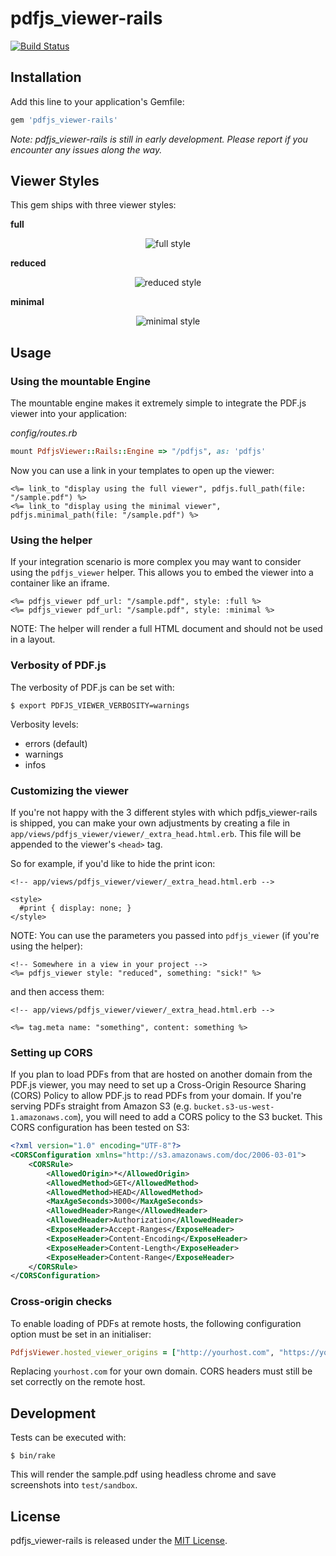 # pdfjs_viewer-rails

[![Build Status](https://travis-ci.org/senny/pdfjs_viewer-rails.svg?branch=master)](https://travis-ci.org/senny/pdfjs_viewer-rails)

## Installation

Add this line to your application's Gemfile:

```ruby
gem 'pdfjs_viewer-rails'
```

*Note: pdfjs_viewer-rails is still in early development. Please report if you encounter any issues along the way.*

## Viewer Styles

This gem ships with three viewer styles:

**full**

<p align="center">
  <img
  src="https://raw.githubusercontent.com/senny/pdfjs_viewer-rails/master/doc/files/viewer_full.png"
  alt="full style"/>
</p>

**reduced**

<p align="center">
  <img
  src="https://raw.githubusercontent.com/senny/pdfjs_viewer-rails/master/doc/files/viewer_reduced.png"
  alt="reduced style"/>
</p>

**minimal**

<p align="center">
  <img
  src="https://raw.githubusercontent.com/senny/pdfjs_viewer-rails/master/doc/files/viewer_minimal.png"
  alt="minimal style"/>
</p>

## Usage

### Using the mountable Engine

The mountable engine makes it extremely simple to integrate the PDF.js viewer
into your application:

*config/routes.rb*
```ruby
mount PdfjsViewer::Rails::Engine => "/pdfjs", as: 'pdfjs'
```

Now you can use a link in your templates to open up the viewer:

```erb
<%= link_to "display using the full viewer", pdfjs.full_path(file: "/sample.pdf") %>
<%= link_to "display using the minimal viewer", pdfjs.minimal_path(file: "/sample.pdf") %>
```

### Using the helper

If your integration scenario is more complex you may want to consider using the
`pdfjs_viewer` helper. This allows you to embed the viewer into a container like
an iframe.

```erb
<%= pdfjs_viewer pdf_url: "/sample.pdf", style: :full %>
<%= pdfjs_viewer pdf_url: "/sample.pdf", style: :minimal %>
```

NOTE: The helper will render a full HTML document and should not be used in a layout.

### Verbosity of PDF.js

The verbosity of PDF.js can be set with:

```
$ export PDFJS_VIEWER_VERBOSITY=warnings
```

Verbosity levels:

* errors (default)
* warnings
* infos

### Customizing the viewer

If you're not happy with the 3 different styles with which pdfjs_viewer-rails is shipped, you can make your own adjustments by creating a file in `app/views/pdfjs_viewer/viewer/_extra_head.html.erb`. This file will be appended to the viewer's `<head>` tag.

So for example, if you'd like to hide the print icon:

```erb
<!-- app/views/pdfjs_viewer/viewer/_extra_head.html.erb -->

<style>
  #print { display: none; }
</style>
```

NOTE: You can use the parameters you passed into `pdfjs_viewer` (if you're using the helper):

```erb
<!-- Somewhere in a view in your project -->
<%= pdfjs_viewer style: "reduced", something: "sick!" %>
```

and then access them:

```erb
<!-- app/views/pdfjs_viewer/viewer/_extra_head.html.erb -->

<%= tag.meta name: "something", content: something %>
```

### Setting up CORS

If you plan to load PDFs from that are hosted on another domain from the
PDF.js viewer, you may need to set up a Cross-Origin Resource Sharing (CORS)
Policy to allow PDF.js to read PDFs from your domain. If you're serving PDFs
straight from Amazon S3 (e.g. `bucket.s3-us-west-1.amazonaws.com`), you will
need to add a CORS policy to the S3 bucket. This CORS configuration has been
tested on S3:

```xml
<?xml version="1.0" encoding="UTF-8"?>
<CORSConfiguration xmlns="http://s3.amazonaws.com/doc/2006-03-01">
    <CORSRule>
        <AllowedOrigin>*</AllowedOrigin>
        <AllowedMethod>GET</AllowedMethod>
        <AllowedMethod>HEAD</AllowedMethod>
        <MaxAgeSeconds>3000</MaxAgeSeconds>
        <AllowedHeader>Range</AllowedHeader>
        <AllowedHeader>Authorization</AllowedHeader>
        <ExposeHeader>Accept-Ranges</ExposeHeader>
        <ExposeHeader>Content-Encoding</ExposeHeader>
        <ExposeHeader>Content-Length</ExposeHeader>
        <ExposeHeader>Content-Range</ExposeHeader>
    </CORSRule>
</CORSConfiguration>
```

### Cross-origin checks

To enable loading of PDFs at remote hosts, the following configuration option must be set in an initialiser:

  ```ruby
  PdfjsViewer.hosted_viewer_origins = ["http://yourhost.com", "https://yourhost.com"]
  ```

Replacing `yourhost.com` for your own domain. CORS headers must still be set correctly on the remote host.

## Development

Tests can be executed with:

```
$ bin/rake
```

This will render the sample.pdf using headless chrome and save screenshots into `test/sandbox`.

## License

pdfjs_viewer-rails is released under the [MIT License](http://www.opensource.org/licenses/MIT).
